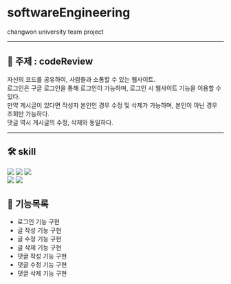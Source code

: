 # softwareEngineering
changwon university team project

---

## 🚀 주제 : codeReview

자신의 코드를 공유하여, 사람들과 소통할 수 있는 웹사이트.  
로그인은 구글 로그인을 통해 로그인이 가능하며, 로그인 시 웹사이트 기능을 이용할 수 있다.  
만약 게시글이 있다면 작성자 본인인 경우 수정 및 삭제가 가능하며, 본인이 아닌 경우 조회만 가능하다.  
댓글 역시 게시글의 수정, 삭제와 동일하다.

---

## 🛠️ skill
<p>
<img src="https://img.shields.io/badge/mustache-FF9E0F?style=for-the-badge&logo=mustache&logoColor=white">
<img src="https://img.shields.io/badge/css-1572B6?style=for-the-badge&logo=css3&logoColor=white">
<img src="https://img.shields.io/badge/javascript-F7DF1E?style=for-the-badge&logo=javascript&logoColor=black">
<br>
<img src="https://img.shields.io/badge/springboot-6DB33F?style=for-the-badge&logo=springboot&logoColor=white">
<img src="https://img.shields.io/badge/java-007396?style=for-the-badge&logo=java&logoColor=white">
</p>

## 📜 기능목록

- 로그인 기능 구현
- 글 작성 기능 구현
- 글 수정 기능 구현
- 글 삭제 기능 구현
- 댓글 작성 기능 구현
- 댓글 수정 기능 구현
- 댓글 삭제 기능 구현
